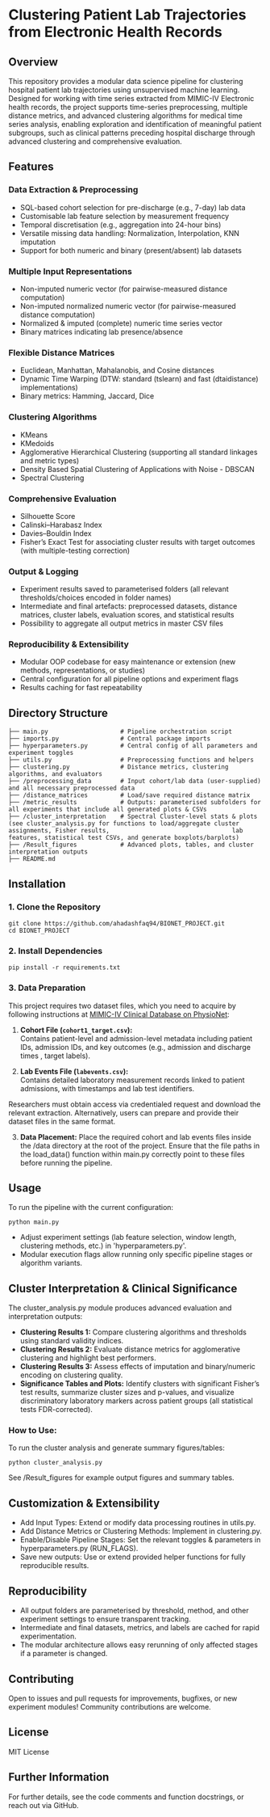 # Clustering Patient Lab Trajectories from Electronic Health Records
## Overview
This repository provides a modular data science pipeline for clustering hospital patient lab trajectories using unsupervised machine learning. Designed for working with time series extracted from MIMIC-IV Electronic health records, the project supports time-series preprocessing, multiple distance metrics, and advanced clustering algorithms for medical time series analysis, enabling exploration and identification of meaningful patient subgroups, such as clinical patterns preceding hospital discharge through advanced clustering and comprehensive evaluation.

## Features
### Data Extraction & Preprocessing
* SQL-based cohort selection for pre-discharge (e.g., 7-day) lab data
* Customisable lab feature selection by measurement frequency
* Temporal discretisation (e.g., aggregation into 24-hour bins)
* Versatile missing data handling: Normalization, Interpolation, KNN imputation
* Support for both numeric and binary (present/absent) lab datasets

### Multiple Input Representations
* Non-imputed numeric vector (for pairwise-measured distance computation)
* Non-imputed normalized numeric vector (for pairwise-measured distance computation)
* Normalized & imputed (complete) numeric time series vector
* Binary matrices indicating lab presence/absence

### Flexible Distance Matrices
* Euclidean, Manhattan, Mahalanobis, and Cosine distances
* Dynamic Time Warping (DTW: standard (tslearn) and fast (dtaidistance) implementations)
* Binary metrics: Hamming, Jaccard, Dice

### Clustering Algorithms
* KMeans
* KMedoids
* Agglomerative Hierarchical Clustering (supporting all standard linkages and metric types)
* Density Based Spatial Clustering of Applications with Noise - DBSCAN
* Spectral Clustering

### Comprehensive Evaluation
* Silhouette Score
* Calinski–Harabasz Index
* Davies–Bouldin Index
* Fisher’s Exact Test for associating cluster results with target outcomes (with multiple-testing correction)

### Output & Logging
* Experiment results saved to parameterised folders (all relevant thresholds/choices encoded in folder names)
* Intermediate and final artefacts: preprocessed datasets, distance matrices, cluster labels, evaluation scores, and statistical results
* Possibility to aggregate all output metrics in master CSV files

### Reproducibility & Extensibility
* Modular OOP codebase for easy maintenance or extension (new methods, representations, or studies)
* Central configuration for all pipeline options and experiment flags
* Results caching for fast repeatability

## Directory Structure
```
├── main.py                    # Pipeline orchestration script
├── imports.py                 # Central package imports
├── hyperparameters.py         # Central config of all parameters and experiment toggles
├── utils.py                   # Preprocessing functions and helpers 
├── clustering.py              # Distance metrics, clustering algorithms, and evaluators 
├── /preprocessing_data        # Input cohort/lab data (user-supplied) and all necessary preprocessed data
├── /distance_matrices         # Load/save required distance matrix  
├── /metric_results            # Outputs: parameterised subfolders for all experiments that include all generated plots & CSVs
├── /cluster_interpretation    # Spectral Cluster-level stats & plots (see cluster_analysis.py for functions to load/aggregate cluster assignments, Fisher results,                                  lab features, statistical test CSVs, and generate boxplots/barplots)
├── /Result_figures            # Advanced plots, tables, and cluster interpretation outputs
├── README.md
```

## Installation
### 1. Clone the Repository
```
git clone https://github.com/ahadashfaq94/BIONET_PROJECT.git
cd BIONET_PROJECT
```
### 2. Install Dependencies
```
pip install -r requirements.txt
```

### 3. Data Preparation
This project requires two dataset files, which you need to acquire by following instructions at [MIMIC-IV Clinical Database on PhysioNet](https://physionet.org/content/mimiciv/3.1/):

1. **Cohort File (`cohort1_target.csv`):**  
   Contains patient-level and admission-level metadata including patient IDs, admission IDs, and key outcomes (e.g., admission and discharge times , target labels).  

2. **Lab Events File (`labevents.csv`):**  
   Contains detailed laboratory measurement records linked to patient admissions, with timestamps and lab test identifiers.  

Researchers must obtain access via credentialed request and download the relevant extraction. Alternatively, users can prepare and provide their dataset files in the same format.

3. **Data Placement:**
   Place the required cohort and lab events files inside the /data directory at the root of the project. Ensure that the file paths in the load_data() function within main.py correctly point to these files before running the pipeline.

## Usage
To run the pipeline with the current configuration:
```
python main.py
```

* Adjust experiment settings (lab feature selection, window length, clustering methods, etc.) in 'hyperparameters.py'.
* Modular execution flags allow running only specific pipeline stages or algorithm variants.

## Cluster Interpretation & Clinical Significance
The cluster_analysis.py module produces advanced evaluation and interpretation outputs:
* **Clustering Results 1:** Compare clustering algorithms and thresholds using standard validity indices.
* **Clustering Results 2:** Evaluate distance metrics for agglomerative clustering and highlight best performers.
* **Clustering Results 3:** Assess effects of imputation and binary/numeric encoding on clustering quality.
* **Significance Tables and Plots:** Identify clusters with significant Fisher’s test results, summarize cluster sizes and p-values, and visualize discriminatory laboratory markers across patient groups (all statistical tests FDR-corrected).

### How to Use:
To run the cluster analysis and generate summary figures/tables:
```
python cluster_analysis.py
```
See /Result_figures for example output figures and summary tables.

## Customization & Extensibility
* Add Input Types: Extend or modify data processing routines in utils.py.
* Add Distance Metrics or Clustering Methods: Implement in clustering.py.
* Enable/Disable Pipeline Stages: Set the relevant toggles & parameters in hyperparameters.py (RUN_FLAGS).
* Save new outputs: Use or extend provided helper functions for fully reproducible results.

## Reproducibility
* All output folders are parameterised by threshold, method, and other experiment settings to ensure transparent tracking.
* Intermediate and final datasets, metrics, and labels are cached for rapid experimentation.
* The modular architecture allows easy rerunning of only affected stages if a parameter is changed.

## Contributing
Open to issues and pull requests for improvements, bugfixes, or new experiment modules! Community contributions are welcome.

## License
MIT License

## Further Information
For further details, see the code comments and function docstrings, or reach out via GitHub.
















